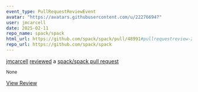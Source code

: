 ```yaml
---
event_type: PullRequestReviewEvent
avatar: "https://avatars.githubusercontent.com/u/22276694?"
user: jmcarcell
date: 2025-02-11
repo_name: spack/spack
html_url: https://github.com/spack/spack/pull/48991#pullrequestreview-2608793930
repo_url: https://github.com/spack/spack
---
```


<a href='https://github.com/jmcarcell' target='_blank'>jmcarcell</a> <a href='https://github.com/spack/spack/pull/48991#pullrequestreview-2608793930' target='_blank'>reviewed</a> a <a href='https://github.com/spack/spack/pull/48991' target='_blank'>spack/spack pull request</a>

<small>None</small>

<a href='https://github.com/spack/spack/pull/48991#pullrequestreview-2608793930' target='_blank'>View Review</a>